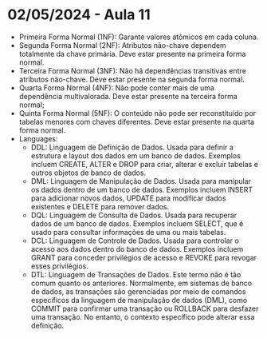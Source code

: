 # 02/05/2024 - Aula 11

* Primeira Forma Normal (1NF): Garante valores atômicos em cada coluna.
* Segunda Forma Normal (2NF): Atributos não-chave dependem totalmente da chave primária. Deve estar presente na primeira forma normal.
* Terceira Forma Normal (3NF): Não há dependências transitivas entre atributos não-chave. Deve estar presente na segunda forma normal.
* Quarta Forma Normal (4NF): Não pode conter mais de uma dependência multivalorada. Deve estar presente na terceira forma normal;
* Quinta Forma Normal (5NF): O conteúdo não pode ser reconstituído por tabelas menores com chaves diferentes. Deve estar presente na quarta forma normal.
* Languages:
  * DDL: Linguagem de Definição de Dados. Usada para definir a estrutura e layout dos dados em um banco de dados. Exemplos incluem CREATE, ALTER e DROP para criar, alterar e excluir tabelas e outros objetos de banco de dados.
  * DML: Linguagem de Manipulação de Dados. Usada para manipular os dados dentro de um banco de dados. Exemplos incluem INSERT para adicionar novos dados, UPDATE para modificar dados existentes e DELETE para remover dados.
  * DQL: Linguagem de Consulta de Dados. Usada para recuperar dados de um banco de dados. Exemplos incluem SELECT, que é usado para consultar informações de uma ou mais tabelas.
  * DCL: Linguagem de Controle de Dados. Usada para controlar o acesso aos dados dentro do banco de dados. Exemplos incluem GRANT para conceder privilégios de acesso e REVOKE para revogar esses privilégios.
  * DTL: Linguagem de Transações de Dados. Este termo não é tão comum quanto os anteriores. Normalmente, em sistemas de banco de dados, as transações são gerenciadas por meio de comandos específicos da linguagem de manipulação de dados (DML), como COMMIT para confirmar uma transação ou ROLLBACK para desfazer uma transação. No entanto, o contexto específico pode alterar essa definição.
